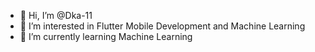 - 👋 Hi, I’m @Dka-11
- 👀 I’m interested in Flutter Mobile Development and Machine Learning
- 🌱 I’m currently learning Machine Learning
<!-- - 💞️ I’m looking to collaborate on ...
- 📫 How to reach me ... -->

<!---
Dka-11/Dka-11 is a ✨ special ✨ repository because its `README.md` (this file) appears on your GitHub profile.
You can click the Preview link to take a look at your changes.
--->
